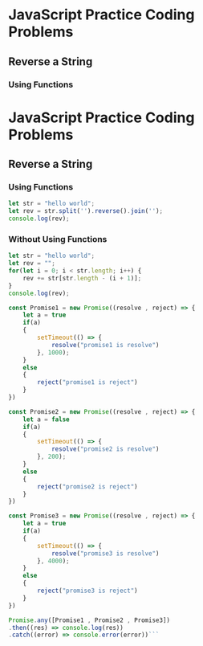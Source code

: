 # JavaScript Practice Coding Problems

## Reverse a String

### Using Functions

# JavaScript Practice Coding Problems

## Reverse a String

### Using Functions
```javascript
let str = "hello world";
let rev = str.split('').reverse().join('');
console.log(rev);
```

### Without Using Functions

```javascript
let str = "hello world";
let rev = "";
for(let i = 0; i < str.length; i++) {
    rev += str[str.length - (i + 1)];
}
console.log(rev);
```


```javascript
const Promise1 = new Promise((resolve , reject) => {
    let a = true
    if(a)
    {
        setTimeout(() => {
            resolve("promise1 is resolve")
        }, 1000);
    }
    else
    {
        reject("promise1 is reject")
    }
})

const Promise2 = new Promise((resolve , reject) => {
    let a = false
    if(a)
    {
        setTimeout(() => {
            resolve("promise2 is resolve")
        }, 200);
    }
    else
    {
        reject("promise2 is reject")
    }
})

const Promise3 = new Promise((resolve , reject) => {
    let a = true
    if(a)
    {
        setTimeout(() => {
            resolve("promise3 is resolve")
        }, 4000);
    }
    else
    {
        reject("promise3 is reject")
    }
})

Promise.any([Promise1 , Promise2 , Promise3])
.then((res) => console.log(res))
.catch((error) => console.error(error))```
